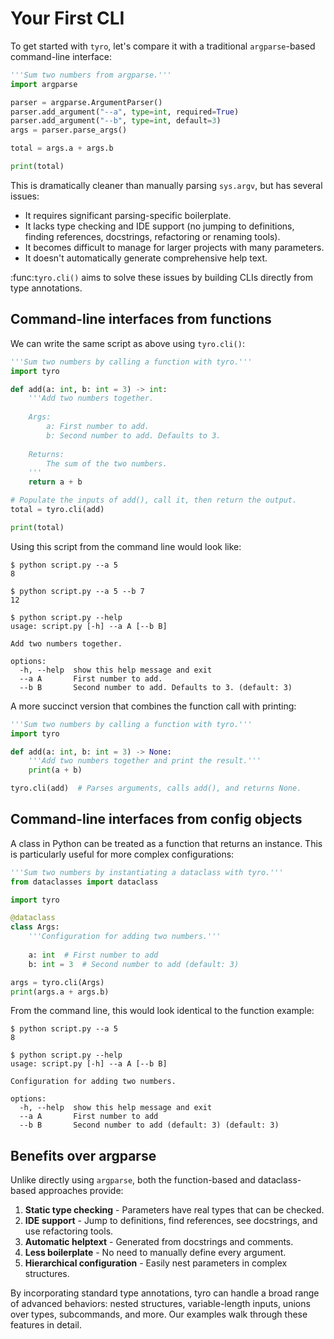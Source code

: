 # Your First CLI

To get started with `tyro`, let's compare it with a traditional `argparse`-based command-line
interface:

```python
'''Sum two numbers from argparse.'''
import argparse

parser = argparse.ArgumentParser()
parser.add_argument("--a", type=int, required=True)
parser.add_argument("--b", type=int, default=3)
args = parser.parse_args()

total = args.a + args.b

print(total)
```

This is dramatically cleaner than manually parsing `sys.argv`, but has several
issues:
- It requires significant parsing-specific boilerplate.
- It lacks type checking and IDE support (no jumping to definitions, finding
  references, docstrings, refactoring or renaming tools).
- It becomes difficult to manage for larger projects with many parameters.
- It doesn't automatically generate comprehensive help text.

:func:`tyro.cli()` aims to solve these issues by building CLIs directly from type annotations.

## Command-line interfaces from functions

We can write the same script as above using `tyro.cli()`:

```python
'''Sum two numbers by calling a function with tyro.'''
import tyro

def add(a: int, b: int = 3) -> int:
    '''Add two numbers together.
    
    Args:
        a: First number to add.
        b: Second number to add. Defaults to 3.
    
    Returns:
        The sum of the two numbers.
    '''
    return a + b

# Populate the inputs of add(), call it, then return the output.
total = tyro.cli(add)

print(total)
```

Using this script from the command line would look like:

```
$ python script.py --a 5
8

$ python script.py --a 5 --b 7
12

$ python script.py --help
usage: script.py [-h] --a A [--b B]

Add two numbers together.

options:
  -h, --help  show this help message and exit
  --a A       First number to add.
  --b B       Second number to add. Defaults to 3. (default: 3)
```

A more succinct version that combines the function call with printing:

```python
'''Sum two numbers by calling a function with tyro.'''
import tyro

def add(a: int, b: int = 3) -> None:
    '''Add two numbers together and print the result.'''
    print(a + b)

tyro.cli(add)  # Parses arguments, calls add(), and returns None.
```

## Command-line interfaces from config objects

A class in Python can be treated as a function that returns an instance. This is
particularly useful for more complex configurations:

```python
'''Sum two numbers by instantiating a dataclass with tyro.'''
from dataclasses import dataclass

import tyro

@dataclass
class Args:
    '''Configuration for adding two numbers.'''
    
    a: int  # First number to add
    b: int = 3  # Second number to add (default: 3)

args = tyro.cli(Args)
print(args.a + args.b)
```

From the command line, this would look identical to the function example:

```
$ python script.py --a 5
8

$ python script.py --help
usage: script.py [-h] --a A [--b B]

Configuration for adding two numbers.

options:
  -h, --help  show this help message and exit
  --a A       First number to add
  --b B       Second number to add (default: 3) (default: 3)
```

## Benefits over argparse

Unlike directly using `argparse`, both the function-based and dataclass-based
approaches provide:

1. **Static type checking** - Parameters have real types that can be checked.
2. **IDE support** - Jump to definitions, find references, see docstrings, and use refactoring tools.
3. **Automatic helptext** - Generated from docstrings and comments.
4. **Less boilerplate** - No need to manually define every argument.
5. **Hierarchical configuration** - Easily nest parameters in complex structures.

By incorporating standard type annotations, tyro can handle a broad range of advanced behaviors:
nested structures, variable-length inputs, unions over types, subcommands, and more.
Our examples walk through these features in detail.
